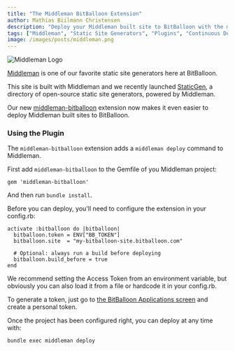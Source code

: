 ```yaml
---
title: "The Middleman BitBalloon Extension"
author: Mathias Biilmann Christensen
description: "Deploy your Middleman built site to BitBalloon with the middleman-bitballoon plugin"
tags: ["Middleman", "Static Site Generators", "Plugins", "Continuous Deployment"]
image: /images/posts/middleman.png
---
```


![Middleman Logo](/images/posts/middleman.png)

[Middleman](http://middlemanapp.com/) is one of our favorite static site generators here at BitBalloon.

This site is built with Middleman and we recently launched [StaticGen](http://www.staticgen.com), a directory of open-source static site generators, powered by Middleman.

Our new [middleman-bitballoon](https://github.com/BitBalloon/middleman-bitballoon) extension now makes it even easier to deploy Middleman built sites to BitBalloon.

<!-- excerpt -->

### Using the Plugin

The `middleman-bitballoon` extension adds a `middleman deploy` command to Middleman.

First add `middleman-bitballoon` to the Gemfile of you Middleman project:

    gem 'middleman-bitballoon'

And then run `bundle install`.

Before you can deploy, you'll need to configure the extension in your config.rb:

    activate :bitballoon do |bitballoon|
      bitballoon.token = ENV["BB_TOKEN"]
      bitballoon.site  = "my-bitballoon-site.bitballoon.com"

      # Optional: always run a build before deploying
      bitballoon.build_before = true
    end

We recommend setting the Access Token from an environment variable, but obviously you can also load it from a file or hardcode it in your config.rb.

To generate a token, just go to [the BitBalloon Applications screen](https://www.bitballoon.com/applications) and create a personal token.

Once the project has been configured right, you can deploy at any time with:

    bundle exec middleman deploy
